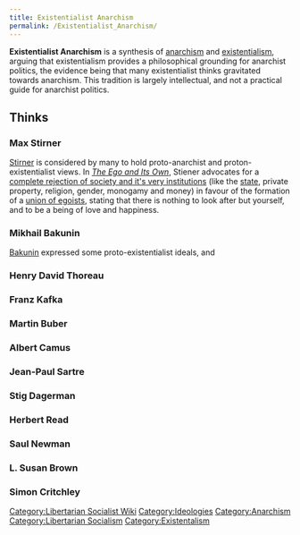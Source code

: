 ```yaml
---
title: Existentialist Anarchism
permalink: /Existentialist_Anarchism/
---
```


**Existentialist Anarchism** is a synthesis of
[anarchism](anarchism "wikilink") and
[existentialism](existentialism "wikilink"), arguing that existentialism
provides a philosophical grounding for anarchist politics, the evidence
being that many existentialist thinks gravitated towards anarchism. This
tradition is largely intellectual, and not a practical guide for
anarchist politics.

## Thinks

### Max Stirner

[Stirner](Max_Stirner "wikilink") is considered by many to hold
proto-anarchist and proton-existentialist views. In *[The Ego and Its
Own](The_Ego_and_Its_Own "wikilink")*, Stiener advocates for a [complete
rejection of society and it's very
institutions](Egoist_Anarchism "wikilink") (like the
[state](State_(Polity) "wikilink"), private property, religion, gender,
monogamy and money) in favour of the formation of a [union of
egoists](Union_of_Egoists "wikilink"), stating that there is nothing to
look after but yourself, and to be a being of love and happiness.

### Mikhail Bakunin

[Bakunin](Mikhail_Bakunin "wikilink") expressed some
proto-existentialist ideals, and

### Henry David Thoreau

### Franz Kafka

### Martin Buber

### Albert Camus

### Jean-Paul Sartre

### Stig Dagerman

### Herbert Read

### Saul Newman

### L. Susan Brown

### Simon Critchley

[Category:Libertarian Socialist
Wiki](Category:Libertarian_Socialist_Wiki "wikilink")
[Category:Ideologies](Category:Ideologies "wikilink")
[Category:Anarchism](Category:Anarchism "wikilink")
[Category:Libertarian
Socialism](Category:Libertarian_Socialism "wikilink")
[Category:Existentalism](Category:Existentalism "wikilink")
